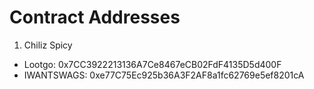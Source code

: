 # Contract Addresses

1. Chiliz Spicy
- Lootgo: 0x7CC3922213136A7Ce8467eCB02FdF4135D5d400F
- IWANTSWAGS: 0xe77C75Ec925b36A3F2AF8a1fc62769e5ef8201cA